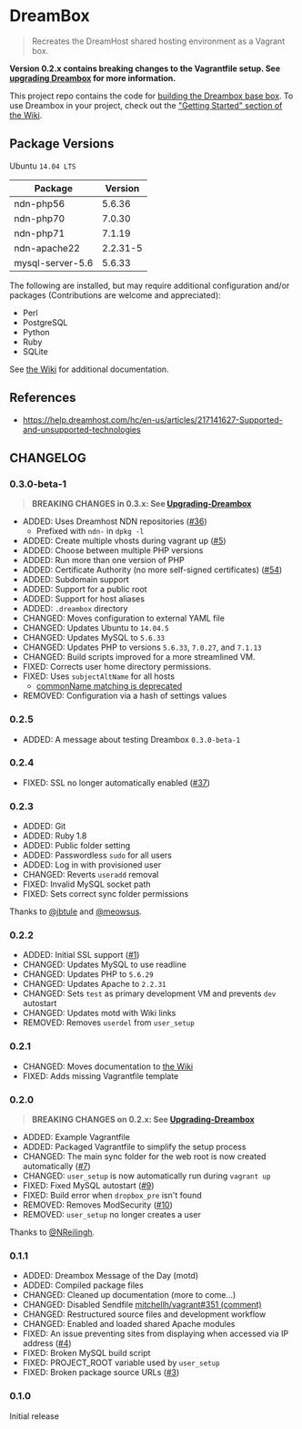 DreamBox
========

> Recreates the DreamHost shared hosting environment as a Vagrant box.

**Version 0.2.x contains breaking changes to the Vagrantfile setup. See [upgrading Dreambox][upgrading_dreambox] for more information.**

This project repo contains the code for [building the Dreambox base box][wiki_build]. To use Dreambox in your project, check out the ["Getting Started" section of the Wiki][getting_started].

## Package Versions

Ubuntu `14.04 LTS`

| Package           | Version    |
| ------------------|------------|
| ndn-php56         | 5.6.36     |
| ndn-php70         | 7.0.30     |
| ndn-php71         | 7.1.19     |
| ndn-apache22      | 2.2.31-5   |
| mysql-server-5.6  | 5.6.33     |

The following are installed, but may require additional configuration and/or packages (Contributions are welcome and appreciated):
* Perl
* PostgreSQL
* Python
* Ruby
* SQLite

See [the Wiki][getting_started] for additional documentation.

## References

- https://help.dreamhost.com/hc/en-us/articles/217141627-Supported-and-unsupported-technologies

## CHANGELOG

### 0.3.0-beta-1

> **BREAKING CHANGES in 0.3.x: See [Upgrading-Dreambox][upgrading_dreambox]**

- ADDED: Uses Dreamhost NDN repositories ([#36](../../issues/36))
  - Prefixed with `ndn-` in `dpkg -l`
- ADDED: Create multiple vhosts during vagrant up ([#5](../../issues/5))
- ADDED: Choose between multiple PHP versions
- ADDED: Run more than one version of PHP
- ADDED: Certificate Authority (no more self-signed certificates) ([#54](../../issues/54))
- ADDED: Subdomain support
- ADDED: Support for a public root
- ADDED: Support for host aliases
- ADDED: `.dreambox` directory
- CHANGED: Moves configuration to external YAML file
- CHANGED: Updates Ubuntu to `14.04.5`
- CHANGED: Updates MySQL to `5.6.33`
- CHANGED: Updates PHP to versions `5.6.33`, `7.0.27`, and `7.1.13`
- CHANGED: Build scripts improved for a more streamlined VM.
- FIXED: Corrects user home directory permissions.
- FIXED: Uses `subjectAltName` for all hosts
	- [commonName matching is deprecated](https://groups.google.com/a/chromium.org/forum/m/#!topic/security-dev/IGT2fLJrAeo)
- REMOVED: Configuration via a hash of settings values

### 0.2.5

- ADDED: A message about testing Dreambox `0.3.0-beta-1`

### 0.2.4

- FIXED: SSL no longer automatically enabled ([#37](../../issues/37))

### 0.2.3

- ADDED: Git
- ADDED: Ruby 1.8
- ADDED: Public folder setting
- ADDED: Passwordless `sudo` for all users
- ADDED: Log in with provisioned user
- CHANGED: Reverts `useradd` removal
- FIXED: Invalid MySQL socket path
- FIXED: Sets correct sync folder permissions

Thanks to [@jbtule](https://github.com/jbtule) and [@meowsus](https://github.com/meowsus).

### 0.2.2

- ADDED: Initial SSL support ([#1](../../issues/1))
- CHANGED: Updates MySQL to use readline
- CHANGED: Updates PHP to `5.6.29`
- CHANGED: Updates Apache to `2.2.31`
- CHANGED: Sets `test` as primary development VM and prevents `dev` autostart
- CHANGED: Updates motd with Wiki links
- REMOVED: Removes `userdel` from `user_setup`

### 0.2.1

- CHANGED: Moves documentation to [the Wiki](Home)
- FIXED: Adds missing Vagrantfile template

### 0.2.0

> **BREAKING CHANGES on 0.2.x: See [Upgrading-Dreambox][upgrading_dreambox]**

- ADDED: Example Vagrantfile
- ADDED: Packaged Vagrantfile to simplify the setup process
- CHANGED: The main sync folder for the web root is now created automatically ([#7](../../issues/7))
- CHANGED: `user_setup` is now automatically run during `vagrant up`
- FIXED: Fixed MySQL autostart ([#9](../../issues/9))
- FIXED: Build error when `dropbox_pre` isn't found
- REMOVED: Removes ModSecurity ([#10](../../issues/10))
- REMOVED: `user_setup` no longer creates a user

Thanks to [@NReilingh](https://github.com/NReilingh).

### 0.1.1

- ADDED: Dreambox Message of the Day (motd)
- ADDED: Compiled package files
- CHANGED: Cleaned up documentation (more to come...)
- CHANGED: Disabled Sendfile [mitchellh/vagrant#351 (comment)](https://github.com/mitchellh/vagrant/issues/351#issuecomment-1339640)
- CHANGED: Restructured source files and development workflow
- CHANGED: Enabled and loaded shared Apache modules
- FIXED: An issue preventing sites from displaying when accessed via IP address ([#4](../../issues/4))
- FIXED: Broken MySQL build script
- FIXED: PROJECT_ROOT variable used by `user_setup`
- FIXED: Broken package source URLs ([#3](../../issues/3))

### 0.1.0

Initial release

[getting_started]: ../../wiki/Home
[wiki_build]: ../../wiki/Building-Dreambox
[upgrading_dreambox]: ../../wiki/Upgrading-Dreambox
